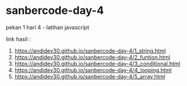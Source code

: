 # sanbercode-day-4
pekan 1 hari 4 - latihan javascript

link hasil : 

1. https://andidev30.github.io/sanbercode-day-4/1_string.html
2. https://andidev30.github.io/sanbercode-day-4/2_funtion.html
3. https://andidev30.github.io/sanbercode-day-4/3_conditional.html
4. https://andidev30.github.io/sanbercode-day-4/4_looping.html
5. https://andidev30.github.io/sanbercode-day-4/5_array.html